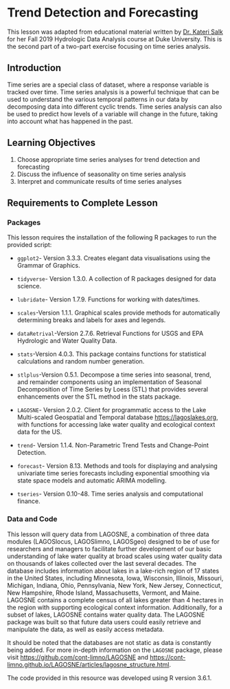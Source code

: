 # Trend Detection and Forecasting

This lesson was adapted from educational material written by [Dr. Kateri Salk](https://www.hydroshare.org/user/4912/) for her Fall 2019 Hydrologic Data Analysis course at Duke University. This is the second part of a two-part exercise focusing on time series analysis. 

## Introduction
Time series are a special class of dataset, where a response variable is tracked over time. Time series analysis is a powerful technique that can be used to understand the various temporal patterns in our data by decomposing data into different cyclic trends. Time series analysis can also be used to predict how levels of a variable will change in the future, taking into account what has happened in the past.

## Learning Objectives

1. Choose appropriate time series analyses for trend detection and forecasting
2. Discuss the influence of seasonality on time series analysis
3. Interpret and communicate results of time series analyses 

## Requirements to Complete Lesson 

### Packages

This lesson requires the installation of the following R packages to run the provided script:

- `ggplot2`- Version 3.3.3. Creates elegant data visualisations using the Grammar of Graphics.

- `tidyverse`- Version 1.3.0. A collection of R packages designed for data science.

- `lubridate`- Version 1.7.9. Functions for working with dates/times.

- `scales`-Version 1.1.1. Graphical scales provide methods for automatically determining breaks and labels for axes and legends.

- `dataRetrival`-Version 2.7.6. Retrieval Functions for USGS and EPA Hydrologic and Water Quality Data.

- `stats`-Version 4.0.3. This package contains functions for statistical calculations and random number generation.

- `stlplus`-Version 0.5.1. Decompose a time series into seasonal, trend, and remainder components using an implementation of Seasonal Decomposition of Time Series by Loess (STL) that provides several enhancements over the STL method in the stats package.

- `LAGOSNE`- Version 2.0.2. Client for programmatic access to the Lake Multi-scaled Geospatial and Temporal database <https://lagoslakes.org>, with functions for accessing lake water quality and ecological context data for the US.

- `trend`- Version 1.1.4.  Non-Parametric Trend Tests and Change-Point Detection.

- `forecast`- Version 8.13. Methods and tools for displaying and analysing univariate time series forecasts including exponential smoothing via state space models and automatic ARIMA modelling.

- `tseries`- Version 0.10-48. Time series analysis and computational finance.

### Data and Code 

This lesson will query data from LAGOSNE, a combination of three data modules (LAGOSlocus, LAGOSlimno, LAGOSgeo) designed to be of use for researchers and managers to facilitate further development of our basic understanding of lake water quality at broad scales using water quality data on thousands of lakes collected over the last several decades. The database includes information about lakes in a lake-rich region of 17 states in the United States, including Minnesota, Iowa, Wisconsin, Illinois, Missouri, Michigan, Indiana, Ohio, Pennsylvania, New York, New Jersey, Connecticut, New Hampshire, Rhode Island, Massachusetts, Vermont, and Maine. LAGOSNE contains a complete census of all lakes greater than 4 hectares in the region with supporting ecological context information. Additionally, for a subset of lakes, LAGOSNE contains water quality data. The LAGOSNE package was built so that future data users could easily retrieve and manipulate the data, as well as easily access metadata.

It should be noted that the databases are not static as data is constantly being added.  For more in-depth information on the `LAGOSNE` package, please visit https://github.com/cont-limno/LAGOSNE and 
https://cont-limno.github.io/LAGOSNE/articles/lagosne_structure.html.

The code provided in this resource was developed using R version 3.6.1. 
